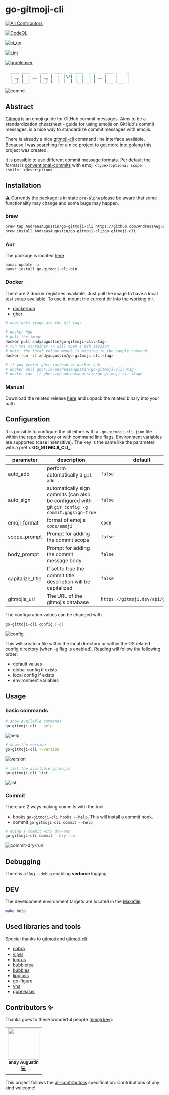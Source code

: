 # go-gitmoji-cli
<!-- ALL-CONTRIBUTORS-BADGE:START - Do not remove or modify this section -->
[![All Contributors](https://img.shields.io/badge/all_contributors-1-orange.svg?style=flat-square)](#contributors-)
<!-- ALL-CONTRIBUTORS-BADGE:END -->
[![CodeQL](https://github.com/AndreasAugustin/go-gitmoji-cli/actions/workflows/github-code-scanning/codeql/badge.svg)](https://github.com/AndreasAugustin/go-gitmoji-cli/actions/workflows/github-code-scanning/codeql)

[![ci_go](https://github.com/AndreasAugustin/go-gitmoji-cli/actions/workflows/ci_go.yml/badge.svg)](https://github.com/AndreasAugustin/go-gitmoji-cli/actions/workflows/ci_go.yml)

[![Lint](https://github.com/AndreasAugustin/go-gitmoji-cli/actions/workflows/lint.yml/badge.svg)](https://github.com/AndreasAugustin/go-gitmoji-cli/actions/workflows/lint.yml)

[![goreleaser](https://github.com/AndreasAugustin/go-gitmoji-cli/actions/workflows/release_go.yml/badge.svg)](https://github.com/AndreasAugustin/go-gitmoji-cli/actions/workflows/release_go.yml)

```bash
  ____ ____    ____ _ ___ _  _ ____  _ _    ____ _    _
  | __ |  | __ | __ |  |  |\/| |  |  | | __ |    |    |
  |__] |__|    |__] |  |  |  | |__| _| |    |___ |___ |
```

![commit](docs/assets/commit.gif)

## Abstract

[Gitmoji][gitmoji] is an emoji guide for GitHub commit messages. Aims to be a standardization cheatsheet - guide for using emojis on GitHub's commit messages.
 is a nice way to standardize commit messages with emojis.

There is already a nice [gitmoji-cli][gitmoji-cli] command line interface available.
Because I was searching for a nice project to get more into golang this project was created.

It is possible to use different commit message formats.
Per default the format is [conventional-commits][conventional-commits] with emoji
`<type>[optional scope]: :smile: <description>`

## Installation

:warning: Currently the package is in state `pre-alpha` please be aware that some functionality may change and some bugs may happen.

### brew

```bash
brew tap AndreasAugustin/go-gitmoji-cli https://github.com/AndreasAugustin/go-gitmoji-cli
brew install AndreasAugustin/go-gitmoji-cli/go-gitmoji-cli
```

### Aur

The package is located [here][go-gitmoji-cli-aur]

```bash
pamac update -a
pamac install go-gitmoji-cli-bin
```

### Docker

There are 2 docker registries available. Just pull the image to have a local test setup available.
To use it, mount the current dir into the working dir.

- [dockerhub][go-gitmoji-cli-docker-hub]
- [ghcr][go-gitmoji-cli-docker-ghcr]

```bash
# available <tag> are the git tags

# docker hub
# pull the image
docker pull andyaugustin/go-gitmoji-cli:<tag>
# run the container -> will open a zsh session
# note: the local volume mount is missing in the sample command
docker run -it andyaugustin/go-gitmoji-cli:<tag>

# if you prefer ghcr instead of docker hub
# docker pull ghcr.io/andreasaugustin/go-gitmoji-cli:<tag>
# docker run -it ghcr.io/andreasaugustin/go-gitmoji-cli:<tag>
```

### Manual

Download the related release [here][go-gitmoji-cli-releases] and unpack the related binary into your path

## Configuration

It is possible to configure the cli either with a `.go-gitmoji-cli.json` file within the repo directory
or with command line flags.
Environment variables are supported (case insensitive). The key is the same like the parameter with a prefix **GO_GITMOJI_CLI_**.

| **parameter**    | **description**                                                                                 | **default**                        |
|------------------|-------------------------------------------------------------------------------------------------|------------------------------------|
| auto_add         | perform automatically a `git add .`                                                             | `false`                            |
| auto_sign        | automatically sign commits (can also be configured with git `git config -g commit.gpgsign=true` | `false`                            |
| emoji_format     | format of emojis `code/emoji`                                                                   | `code`                             |
| scope_prompt     | Prompt for adding the commit scope                                                              | `false`                            |
| body_prompt      | Prompt for adding the commit message body                                                       | `false`                            |
| capitalize_title | If set to true the commit title description will be capitalized                                 | `false`                            |
| gitmojis_url     | The URL of the gitmojis database                                                                | `https://gitmoji.dev/api/gitmojis` |

The configuration values can be changed with

```bash
go-gitmoji-cli config [-g]
```

![config](docs/assets/config.gif)

This will create a file within the local directory or within the OS related config directory (when `-g` flag is enabled).
Reading will follow the following order:

- default values
- global config if exists
- local config if exists
- environment variables

## Usage

### basic commands

```bash
# show available commands
go-gitmoji-cli --help
```

![help](docs/assets/help.gif)

```bash
# show the version
go-gitmoji-cli --version
```

![version](docs/assets/version.gif)

```bash
# list the available gitmojis
go-gitmoji-cli list
```

![list](docs/assets/list.gif)

### Commit

There are 2 ways making commits with the tool

- hooks `go-gitmoji-cli hooks --help`. This will install a commit hook.
- commit `go-gitmoji-cli commit --help`

```bash
# doing a commit with dry-run
go-gitmoji-cli commit --dry-run
```

![commit-dry-run](docs/assets/commit.gif)

## Debugging

There is a flag `--debug` enabling **verbose** logging

## DEV

The development environment targets are located in the [Makefile](Makefile)

```bash
make help
```

## Used libraries and tools

Special thanks to [gitmoji][gitmoji] and [gitmoji-cli][gitmoji-cli]

- [cobra][cobra]
- [viper][viper]
- [logrus][logrus]
- [bubbletea][bubbletea]
- [bubbles][bubbles]
- [lipgloss][lipgloss]
- [go-figure][go-figure]
- [vhs][vhs]
- [goreleaser][goreleaser]

[gitmoji]: https://gitmoji.dev/
[gitmoji-cli]: https://github.com/carloscuesta/gitmoji-cli
[conventional-commits]: https://www.conventionalcommits.org/en/v1.0.0/
[cobra]: https://github.com/spf13/cobra
[viper]: https://github.com/spf13/viper
[logrus]: https://github.com/sirupsen/logrus
[bubbletea]: https://github.com/charmbracelet/bubbletea
[bubbles]: https://github.com/charmbracelet/bubbles
[lipgloss]: https://github.com/charmbracelet/lipgloss
[go-figure]: https://github.com/common-nighthawk/go-figure
[vhs]: https://github.com/charmbracelet/vhs
[goreleaser]: https://goreleaser.com/
[go-gitmoji-cli-releases]: https://github.com/AndreasAugustin/go-gitmoji-cli/releases
[go-gitmoji-cli-docker-hub]: https://hub.docker.com/repository/docker/andyaugustin/go-gitmoji-cli/general
[go-gitmoji-cli-docker-ghcr]: https://github.com/AndreasAugustin/go-gitmoji-cli/pkgs/container/go-gitmoji-cli
[go-gitmoji-cli-aur]: https://aur.archlinux.org/packages/go-gitmoji-cli-bin

## Contributors ✨

Thanks goes to these wonderful people ([emoji key](https://allcontributors.org/docs/en/emoji-key)):

<!-- ALL-CONTRIBUTORS-LIST:START - Do not remove or modify this section -->
<!-- prettier-ignore-start -->
<!-- markdownlint-disable -->
<table>
  <tr>
    <td align="center"><a href="https://github.com/AndreasAugustin"><img src="https://avatars0.githubusercontent.com/u/8027933?v=4" width="100px;" alt=""/><br /><sub><b>andy Augustin</b></sub></a><br /><a href="https://github.com/AndreasAugustin/template/commits?author=AndreasAugustin" title="Code">💻</a></td>
  </tr>
</table>

<!-- markdownlint-enable -->
<!-- prettier-ignore-end -->
<!-- ALL-CONTRIBUTORS-LIST:END -->

This project follows the [all-contributors](https://github.com/all-contributors/all-contributors) specification. Contributions of any kind welcome!
